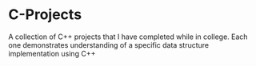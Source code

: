 # C-Projects
A collection of C++ projects that I have completed while in college. Each one demonstrates understanding of a specific data structure implementation using C++
